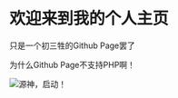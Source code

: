 <!DOCTYPE html>
<html>

<head>
	<meta charset="utf-8">
	<title>Wing Din Gasterの主页</title>
</head>
	<h1>欢迎来到我的个人主页</h1>
	<p>只是一个初三牲的Github Page罢了</p>
	<p>为什么Github Page不支持PHP啊！</p>
</body>

</html>

![源神，启动！]("D:\wangy\Documents\Source\Project\Home_Page\wangyiben0.github.io\Recourse\源神.png")